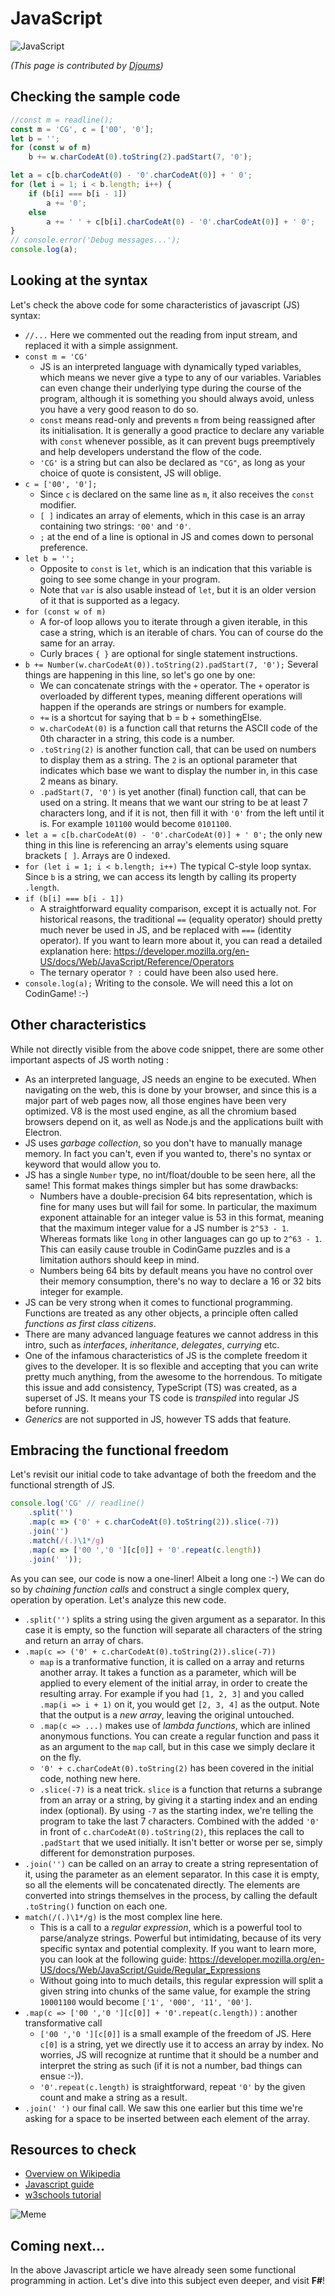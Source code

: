 # JavaScript

![JavaScript](../pic/JavaScript.png)

_(This page is contributed by [Djoums](https://www.codingame.com/profile/f0b5a892e52b5ec167931b7bdf52eb982136521))_

## Checking the sample code

``` javascript runnable
//const m = readline();
const m = 'CG', c = ['00', '0'];
let b = '';
for (const w of m)
    b += w.charCodeAt(0).toString(2).padStart(7, '0');

let a = c[b.charCodeAt(0) - '0'.charCodeAt(0)] + ' 0';
for (let i = 1; i < b.length; i++) {
    if (b[i] === b[i - 1])
        a += '0';
    else
        a += ' ' + c[b[i].charCodeAt(0) - '0'.charCodeAt(0)] + ' 0';
}
// console.error('Debug messages...');
console.log(a);
```

## Looking at the syntax

Let's check the above code for some characteristics of javascript (JS) syntax:

- `//...` Here we commented out the reading from input stream, and replaced it with a simple assignment.
- `const m = 'CG'`
  + JS is an interpreted language with dynamically typed variables, which means we never give a type to any of our variables. Variables can even change their underlying type during the course of the program, although it is something you should always avoid, unless you have a very good reason to do so.
  + `const` means read-only and prevents `m` from being reassigned after its initialisation. It is generally a good practice to declare any variable with `const` whenever possible, as it can prevent bugs preemptively and help developers understand the flow of the code.
  + `'CG'` is a string but can also be declared as `"CG"`, as long as your choice of quote is consistent, JS will oblige.
- `c = ['00', '0'];`
  + Since `c` is declared on the same line as `m`, it also receives the `const` modifier.
  + `[ ]` indicates an array of elements, which in this case is an array containing two strings: `'00'` and `'0'`.
  + `;` at the end of a line is optional in JS and comes down to personal preference.
- `let b = '';`
  + Opposite to `const` is `let`, which is an indication that this variable is going to see some change in your program.
  + Note that `var` is also usable instead of `let`, but it is an older version of it that is supported as a legacy.
- `for (const w of m)`
  + A for-of loop allows you to iterate through a given iterable, in this case a string, which is an iterable of chars. You can of course do the same for an array.
  + Curly braces `{ }` are optional for single statement instructions.
- `b += Number(w.charCodeAt(0)).toString(2).padStart(7, '0');` Several things are happening in this line, so let's go one by one:
  + We can concatenate strings with the `+` operator. The `+` operator is overloaded by different types, meaning different operations will happen if the operands are strings or numbers for example.
  + `+=` is a shortcut for saying that b = b + somethingElse.
  + `w.charCodeAt(0)` is a function call that returns the ASCII code of the 0th character in a string, this code is a number.
  + `.toString(2)` is another function call, that can be used on numbers to display them as a string. The `2` is an optional parameter that indicates which base we want to display the number in, in this case 2 means as binary.
  + `.padStart(7, '0')` is yet another (final) function call, that can be used on a string. It means that we want our string to be at least 7 characters long, and if it is not, then fill it with `'0'` from the left until it is. For example `101100` would become `0101100`.
- `let a = c[b.charCodeAt(0) - '0'.charCodeAt(0)] + ' 0';` the only new thing in this line is referencing an array's elements using square brackets `[ ]`. Arrays are 0 indexed.
- `for (let i = 1; i < b.length; i++)` The typical C-style loop syntax. Since `b` is a string, we can access its length by calling its property `.length`.
- `if (b[i] === b[i - 1])`
  + A straightforward equality comparison, except it is actually not. For historical reasons, the traditional `==` (equality operator) should pretty much never be used in JS, and be replaced with `===` (identity operator). If you want to learn more about it, you can read a detailed explanation here: https://developer.mozilla.org/en-US/docs/Web/JavaScript/Reference/Operators
  + The ternary operator `? :` could have been also used here.
- `console.log(a);` Writing to the console. We will need this a lot on CodinGame! :-)

## Other characteristics

While not directly visible from the above code snippet, there are some other important aspects of JS worth noting :

- As an interpreted language, JS needs an engine to be executed. When navigating on the web, this is done by your browser, and since this is a major part of web pages now, all those engines have been very optimized. V8 is the most used engine, as all the chromium based browsers depend on it, as well as Node.js and the applications built with Electron.
- JS uses _garbage collection_, so you don't have to manually manage memory. In fact you can't, even if you wanted to, there's no syntax or keyword that would allow you to.
- JS has a single `Number` type, no int/float/double to be seen here, all the same! This format makes things simpler but has some drawbacks:
  + Numbers have a double-precision 64 bits representation, which is fine for many uses but will fail for some. In particular, the maximum exponent attainable for an integer value is 53 in this format, meaning that the maximum integer value for a JS number is `2^53 - 1`. Whereas formats like `long` in other languages can go up to `2^63 - 1`. This can easily cause trouble in CodinGame puzzles and is a limitation authors should keep in mind.
  + Numbers being 64 bits by default means you have no control over their memory consumption, there's no way to declare a 16 or 32 bits integer for example.
- JS can be very strong when it comes to functional programming. Functions are treated as any other objects, a principle often called _functions as first class citizens_.
- There are many advanced language features we cannot address in this intro, such as _interfaces_, _inheritance_, _delegates_, _currying_ etc.
- One of the infamous characteristics of JS is the complete freedom it gives to the developer. It is so flexible and accepting that you can write pretty much anything, from the awesome to the horrendous. To mitigate this issue and add consistency, TypeScript (TS) was created, as a superset of JS. It means your TS code is _transpiled_ into regular JS before running.
- _Generics_ are not supported in JS, however TS adds that feature.

## Embracing the functional freedom

Let's revisit our initial code to take advantage of both the freedom and the functional strength of JS.

``` javascript runnable
console.log('CG' // readline()
    .split('')
    .map(c => ('0' + c.charCodeAt(0).toString(2)).slice(-7))
    .join('')
    .match(/(.)\1*/g)
    .map(c => ['00 ','0 '][c[0]] + '0'.repeat(c.length))
    .join(' '));
```

As you can see, our code is now a one-liner! Albeit a long one :-)
We can do so by _chaining function calls_ and construct a single complex query, operation by operation. Let's analyze this new code.
- `.split('')` splits a string using the given argument as a separator. In this case it is empty, so the function will separate all characters of the string and return an array of chars.
- `.map(c => ('0' + c.charCodeAt(0).toString(2)).slice(-7))`
  + `map` is a tranformative function, it is called on a array and returns another array. It takes a function as a parameter, which will be applied to every element of the initial array, in order to create the resulting array. For example if you had `[1, 2, 3]` and you called `.map(i => i + 1)` on it, you would get `[2, 3, 4]` as the output. Note that the output is a _new array_, leaving the original untouched.
  + `.map(c => ...)` makes use of _lambda functions_, which are inlined anonymous functions. You can create a regular function and pass it as an argument to the `map` call, but in this case we simply declare it on the fly.
  + `'0' + c.charCodeAt(0).toString(2)` has been covered in the initial code, nothing new here.
  + `.slice(-7)` is a neat trick. `slice` is a function that returns a subrange from an array or a string, by giving it a starting index and an ending index (optional). By using `-7` as the starting index, we're telling the program to take the last 7 characters. Combined with the added `'0'` in front of `c.charCodeAt(0).toString(2)`, this replaces the call to `.padStart` that we used initially. It isn't better or worse per se, simply different for demonstration purposes.
- `.join('')` can be called on an array to create a string representation of it, using the parameter as an element separator. In this case it is empty, so all the elements will be concatenated directly. The elements are converted into strings themselves in the process, by calling the default `.toString()` function on each one.
- `match(/(.)\1*/g)` is the most complex line here.
  + This is a call to a _regular expression_, which is a powerful tool to parse/analyze strings. Powerful but intimidating, because of its very specific syntax and potential complexity. If you want to learn more, you can look at the following guide: https://developer.mozilla.org/en-US/docs/Web/JavaScript/Guide/Regular_Expressions
  + Without going into to much details, this regular expression will split a given string into chunks of the same value, for example the string `10001100` would become `['1', '000', '11', '00']`.
- `.map(c => ['00 ','0 '][c[0]] + '0'.repeat(c.length))` : another transformative call
  + `['00 ','0 '][c[0]]` is a small example of the freedom of JS. Here `c[0]` is a string, yet we directly use it to access an array by index. No worries, JS will recognize at runtime that it should be a number and interpret the string as such (if it is not a number, bad things can ensue :-)).
  + `'0'.repeat(c.length)` is straightforward, repeat `'0'` by the given count and make a string as a result.
- `.join(' ')` our final call. We saw this one earlier but this time we're asking for a space to be inserted between each element of the array.

## Resources to check

- [Overview on Wikipedia](https://en.wikipedia.org/wiki/JavaScript)
- [Javascript guide](https://developer.mozilla.org/en-US/docs/Web/JavaScript/Guide)
- [w3schools tutorial](https://www.w3schools.com/js/)

![Meme](../pic/meme_javascript.png)

## Coming next...

In the above Javascript article we have already seen some functional programming in action. Let's dive into this subject even deeper, and visit **F#**!
